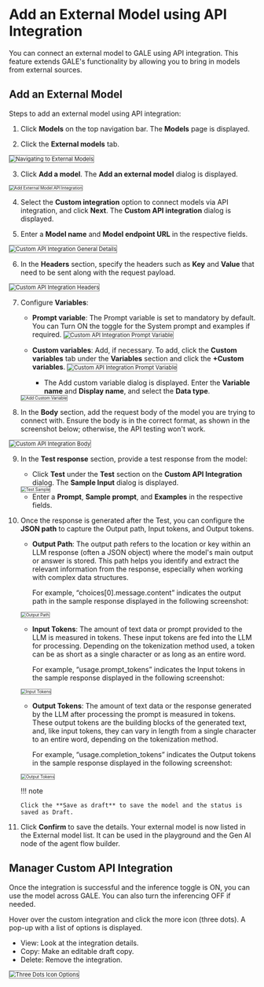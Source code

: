 # Add an External Model using API Integration

You can connect an external model to GALE using API integration. This feature extends GALE's functionality by allowing you to bring in models from external sources.

## Add an External Model

Steps to add an external model using API integration:

1. Click **Models** on the top navigation bar. The **Models** page is displayed.

2. Click the **External models** tab.  
<img src="../images/navigating-to-external-models1.png" alt="Navigating to External Models" title="Navigating to External Models" style="border: 1px solid gray; zoom:80%;">

3. Click **Add a model**. The **Add an external model** dialog is displayed.  
<img src="../images/add-external-model-api-integration1.png" alt="Add External Model API Integration" title="Add External Model API Integration" style="border: 1px solid gray; zoom:60%;">

4. Select the **Custom integration** option to connect models via API integration, and click **Next**. The **Custom API integration** dialog is displayed.

5. Enter a **Model name** and **Model endpoint URL** in the respective fields.  
<img src="../images/custom-api-integration-general-details.png" alt="Custom API Integration General Details" title="Custom API Integration General Details" style="border: 1px solid gray; zoom:80%;">

6. In the **Headers** section, specify the headers such as **Key** and **Value** that need to be sent along with the request payload. 
<img src="../images/custom-api-integration-headers.png" alt="Custom API Integration Headers" title="Custom API Integration Headers" style="border: 1px solid gray; zoom:80%;">

7. Configure **Variables**:

    * **Prompt variable**: The Prompt variable is set to mandatory by default. You can Turn ON the toggle for the System prompt and examples if required.
        <img src="../images/custom-api-integration-prompt-variable.png" alt="Custom API Integration Prompt Variable" title="Custom API Integration Prompt Variable" style="border: 1px solid gray; zoom:80%;">
    * **Custom variables**: Add, if necessary. To add, click the **Custom variables** tab under the **Variables** section and click the **+Custom variables**.
        <img src="../images/custom-api-integration-custom-variable.png" alt="Custom API Integration Prompt Variable" title="Custom API Integration Prompt Variable" style="border: 1px solid gray; zoom:80%;">  


        * The Add custom variable dialog is displayed. Enter the **Variable name** and **Display name**, and select the **Data type**.  
    <img src="../images/add-custom-variable.png" alt="Add Custom Variable" title="Add Custom Variable" style="border: 1px solid gray; zoom:60%;">

8. In the **Body** section, add the request body of the model you are trying to connect with. Ensure the body is in the correct format, as shown in the screenshot below; otherwise, the API testing won't work.  
<img src="../images/custom-api-integration-body.png" alt="Custom API Integration Body" title="Custom API Integration Body" style="border: 1px solid gray; zoom:80%;">

9. In the **Test response** section, provide a test response from the model:
    * Click **Test** under the **Test** section on the **Custom API Integration** dialog.
   The **Sample Input** dialog is displayed.  
   <img src="../images/test-sample.png" alt="Test Sample" title="Test Sample" style="border: 1px solid gray; zoom:60%;">

    * Enter a **Prompt**, **Sample prompt**, and **Examples** in the respective fields.

10. Once the response is generated after the Test, you can configure the **JSON path** to capture the Output path, Input tokens, and Output tokens.
    * **Output Path**: The output path refers to the location or key within an LLM response (often a JSON object) where the model's main output or answer is stored. This path helps you identify and extract the relevant information from the response, especially when working with complex data structures.
    
        For example, “choices[0].message.content” indicates the output path in the sample response displayed in the following screenshot:
    <img src="../images/output-path.png" alt="Output Path" title="Output Path" style="border: 1px solid gray; zoom:60%;">

    * **Input Tokens**: The amount of text data or prompt provided to the LLM is measured in tokens. These input tokens are fed into the LLM for processing. Depending on the tokenization method used, a token can be as short as a single character or as long as an entire word.
    
        For example, “usage.prompt_tokens” indicates the Input tokens in the sample response displayed in the following screenshot:
    <img src="../images/input-tokens.png" alt="Input Tokens" title="Input Tokens" style="border: 1px solid gray; zoom:60%;">

    * **Output Tokens**: The amount of text data or the response generated by the LLM after processing the prompt is measured in tokens. These output tokens are the building blocks of the generated text, and, like input tokens, they can vary in length from a single character to an entire word, depending on the tokenization method.
    
        For example, “usage.completion_tokens” indicates the Output tokens in the sample response displayed in the following screenshot:
    <img src="../images/output-tokens.png" alt="Output Tokens" title="Output Tokens" style="border: 1px solid gray; zoom:60%;">
    
    !!! note

        Click the **Save as draft** to save the model and the status is saved as Draft.
    

11. Click **Confirm** to save the details. Your external model is now listed in the External model list. It can be used in the playground and the Gen AI node of the agent flow builder.

## Manager Custom API Integration

Once the integration is successful and the inference toggle is ON, you can use the model across GALE. You can also turn the inferencing OFF if needed.

Hover over the custom integration and click the more icon (three dots). A pop-up with a list of options is displayed.


 * View: Look at the integration details.
 * Copy: Make an editable draft copy.
 * Delete: Remove the integration.

<img src="../images/three-dots-icon-options.png" alt="Three Dots Icon Options" title="Three Dots Icon Options" style="border: 1px solid gray; zoom:80%;">
